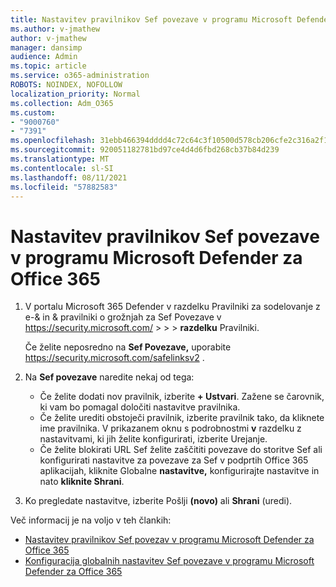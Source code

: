```yaml
---
title: Nastavitev pravilnikov Sef povezave v programu Microsoft Defender za Office 365
ms.author: v-jmathew
author: v-jmathew
manager: dansimp
audience: Admin
ms.topic: article
ms.service: o365-administration
ROBOTS: NOINDEX, NOFOLLOW
localization_priority: Normal
ms.collection: Adm_O365
ms.custom:
- "9000760"
- "7391"
ms.openlocfilehash: 31ebb466394dddd4c72c64c3f10500d578cb206cfe2c316a2f12d9a34bff130d
ms.sourcegitcommit: 920051182781bd97ce4d4d6fbd268cb37b84d239
ms.translationtype: MT
ms.contentlocale: sl-SI
ms.lasthandoff: 08/11/2021
ms.locfileid: "57882583"
---
```

# <a name="set-up-safe-link-policies-in-microsoft-defender-for-office-365"></a>Nastavitev pravilnikov Sef povezave v programu Microsoft Defender za Office 365

1. V portalu Microsoft 365 Defender v razdelku Pravilniki za sodelovanje z e-& in & pravilniki o grožnjah za Sef Povezave v <https://security.microsoft.com/>  \>  \>  \>  **razdelku** Pravilniki.

   Če želite neposredno na **Sef Povezave,** uporabite <https://security.microsoft.com/safelinksv2> .

2. Na **Sef povezave** naredite nekaj od tega:
   - Če želite dodati nov pravilnik, izberite **+ Ustvari**. Zažene se čarovnik, ki vam bo pomagal določiti nastavitve pravilnika.
   - Če želite urediti obstoječi pravilnik, izberite pravilnik tako, da kliknete ime pravilnika. V prikazanem oknu s podrobnostmi **v** razdelku z nastavitvami, ki jih želite konfigurirati, izberite Urejanje.
   - Če želite blokirati URL Sef želite zaščititi povezave do storitve Sef ali konfigurirati nastavitve za povezave za Sef v podprtih Office 365 aplikacijah, kliknite Globalne **nastavitve,** konfigurirajte nastavitve in nato **kliknite Shrani**.

3. Ko pregledate nastavitve, izberite Pošlji **(novo)** ali **Shrani** (uredi).

Več informacij je na voljo v teh člankih:

- [Nastavitev pravilnikov Sef povezav v programu Microsoft Defender za Office 365](https://docs.microsoft.com/microsoft-365/security/office-365-security/set-up-safe-links-policies)
- [Konfiguracija globalnih nastavitev Sef povezave v programu Microsoft Defender za Office 365](https://docs.microsoft.com/microsoft-365/security/office-365-security/configure-global-settings-for-safe-links)
